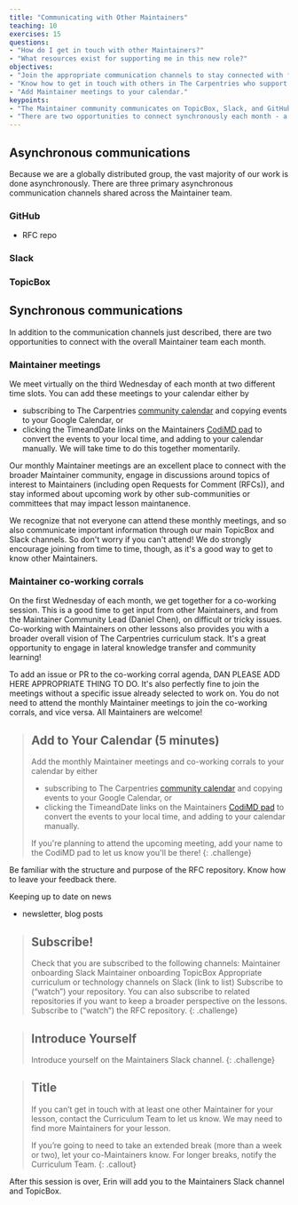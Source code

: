```yaml
---
title: "Communicating with Other Maintainers"
teaching: 10
exercises: 15
questions:
- "How do I get in touch with other Maintainers?"
- "What resources exist for supporting me in this new role?"
objectives:
- "Join the appropriate communication channels to stay connected with fellow Maintainers."
- "Know how to get in touch with others in The Carpentries who support Maintainers."
- "Add Maintainer meetings to your calendar."
keypoints:
- "The Maintainer community communicates on TopicBox, Slack, and GitHub."
- "There are two opportunities to connect synchronously each month - a co-working session and a general meeting."
---
```


## Asynchronous communications

Because we are a globally distributed group, the vast majority of our work is done asynchronously. There are three primary
asynchronous communication channels shared across the Maintainer team. 

### GitHub
- RFC repo

### Slack

### TopicBox


## Synchronous communications

In addition to the communication channels just described, there are two opportunities to connect with the overall
Maintainer team each month. 

### Maintainer meetings

We meet virtually on the third Wednesday of each month at two different time slots. You can add these meetings to your
calendar either by 
- subscribing to The Carpentries [community calendar](https://carpentries.org/community/#community-events) and
copying events to your Google Calendar, or 
- clicking the TimeandDate links on the Maintainers [CodiMD pad](https://codimd.carpentries.org/maintainers?both) to convert
the events to your local time, and adding to your calendar manually. 
We will take time to do this together momentarily. 

Our monthly Maintainer meetings are an excellent place to connect with the broader Maintainer community, engage in discussions
around topics of interest to Maintainers (including open Requests for Comment (RFCs)), and stay informed about upcoming 
work by other sub-communities or committees that may impact lesson maintanence. 

We recognize that not everyone can attend these monthly meetings, and so also communicate important information through 
our main TopicBox and Slack channels. So don't worry if you can't attend! We do strongly encourage joining from time to time, 
though, as it's a good way to get to know other Maintainers. 

### Maintainer co-working corrals

On the first Wednesday of each month, we get together for a co-working session. This is a good time to get input
from other Maintainers, and from the Maintainer Community Lead (Daniel Chen), on difficult or tricky issues. Co-working
with Maintainers on other lessons also provides you with a broader overall vision of The Carpentries curriculum stack. It's
a great opportunity to engage in lateral knowledge transfer and community learning!

To add an issue or PR to the co-working corral agenda, DAN PLEASE ADD HERE APPROPRIATE THING TO DO. It's also perfectly fine
to join the meetings without a specific issue already selected to work on. You do not need to attend the monthly Maintainer 
meetings to join the co-working corrals, and vice versa. All Maintainers are welcome!

> ## Add to Your Calendar (5 minutes)
> Add the monthly Maintainer meetings and co-working corrals to your calendar by either
> - subscribing to The Carpentries [community calendar](https://carpentries.org/community/#community-events) and
> copying events to your Google Calendar, or 
> - clicking the TimeandDate links on the Maintainers [CodiMD pad](https://codimd.carpentries.org/maintainers?both) to convert
> the events to your local time, and adding to your calendar manually.
> 
> If you're planning to attend the upcoming meeting, add your name to the CodiMD pad to let us know you'll be there!
{: .challenge}


Be familiar with the structure and purpose of the RFC repository. Know how to leave your feedback there. 

Keeping up to date on news
- newsletter, blog posts

> ## Subscribe!
> Check that you are subscribed to the following channels:
> Maintainer onboarding Slack
> Maintainer onboarding TopicBox
> Appropriate curriculum or technology channels on Slack (link to list)
> Subscribe to (“watch”) your repository. You can also subscribe to related repositories if you want to keep a broader perspective on the lessons. 
> Subscribe to (“watch”) the RFC repository. 
{: .challenge}

> ## Introduce Yourself
> Introduce yourself on the Maintainers Slack channel.
{: .challenge} 

> ## Title
> If you can’t get in touch with at least one other Maintainer for your lesson, 
> contact the Curriculum Team to let us know. We may need to find more Maintainers for your lesson.
> 
> If you’re going to need to take an extended break (more than a week or two), let your co-Maintainers know. 
> For longer breaks, notify the Curriculum Team. 
{: .callout}


After this session is over, Erin will add you to the Maintainers Slack channel and TopicBox. 

